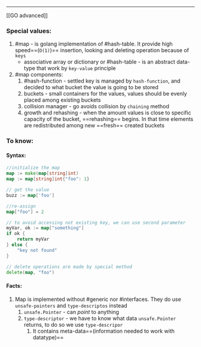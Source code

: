***
[[GO advanced]]
### Special values:
1. #map - is golang implementation of #hash-table. It provide high speed==(`O(1)`)== insertion, looking and deleting operation because of `keys` 
	- associative array or dictionary or #hash-table - is an abstract data-type that work by `key-value` principle    
2. #map components:
	1. #hash-function - settled key is managed by `hash-function`, and decided to what bucket the value is going to be stored  
	2. buckets - small containers for the values, values should be evenly placed among existing buckets
	3. collision manager - go avoids collision by `chaining` method 
	4. growth and rehashing - when the amount values is close to specific capacity of the bucket, ==rehashing== begins. In that time elements are redistributed among new ==fresh== created buckets   
### To know: 
#### Syntax:
```go
//initialize the map 
map := make(map[string]int)
map := map[string]int{"foo": 1}

// get the value 
buzz := map['foo']

//re-assign 
map["foo"] = 2

// to avoid accessing not existing key, we can use second parameter
myVar, ok := map["something"]
if ok {
	return myVar 
} else {
	"key not found"
}

// delete operations are made by special method
delete(map, "foo")
```

#### Facts:
1. Map is implemented without #generic nor #interfaces. They do use `unsafe-pointers` and `type-descriptos` instead
	1. `unsafe.Pointer` - can *point* to anything 
	2. `type-descriptor` - we have to know what data `unsafe.Pointer` returns, to do so we use `type-descripor` 
		1. It contains meta-data==(information needed to work with datatype)==
```go

```